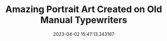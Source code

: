 ---
date: 2023-04-02 15:47:13.243167
link:
  source: web
  source_url: https://roytang.net
  text: Amazing Portrait Art Created on Old Manual Typewriters
  url: https://laughingsquid.com/portrait-art-created-on-old-manual-typewriters/
source: web
syndicated:
- type: mastodon
  url: https://indieweb.social/users/roytang/statuses/110129999662240079
- type: twitter
  url: https://twitter.com/roytang/status/1642554290622595073/
tags:
- art
title: Amazing Portrait Art Created on Old Manual Typewriters
---
